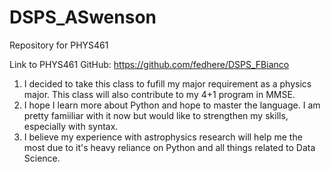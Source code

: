 # DSPS_ASwenson
Repository for PHYS461

Link to PHYS461 GitHub: https://github.com/fedhere/DSPS_FBianco

1. I decided to take this class to fufill my major requirement as a physics major. This class will also contribute to my 4+1 program in MMSE.
2. I hope I learn more about Python and hope to master the language. I am pretty famiiliar with it now but would like to strengthen my skills, especially with syntax.
3. I believe my experience with astrophysics research will help me the most due to it's heavy reliance on Python and all things related to Data Science.

